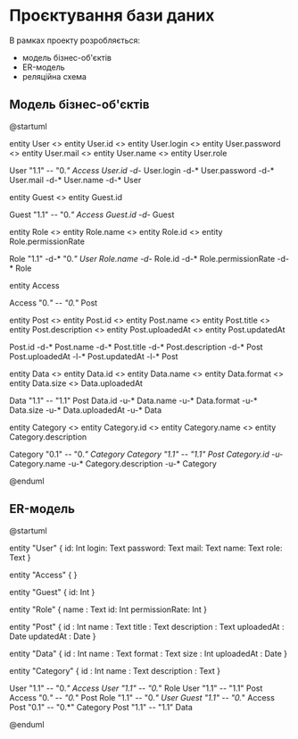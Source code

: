 # Проєктування бази даних

В рамках проекту розробляється: 
- модель бізнес-об'єктів 
- ER-модель
- реляційна схема

## Модель бізнес-об'єктів

@startuml

entity User <> entity User.id <> entity User.login <> entity User.password <> entity User.mail <> entity User.name <> entity User.role

User "1.1" -- "0.*" Access
User.id -d-* User.login -d-* User.password -d-* User.mail -d-* User.name -d-* User

entity Guest <> entity Guest.id

Guest "1.1" -- "0.*" Access
Guest.id -d-* Guest

entity Role <> entity Role.name <> entity Role.id <> entity Role.permissionRate

Role "1.1" -d-* "0.*" User
Role.name -d-* Role.id -d-* Role.permissionRate -d-* Role

entity Access

Access "0.*" -- "0.*" Post

entity Post <> entity Post.id <> entity Post.name <> entity Post.title <> entity Post.description <> entity Post.uploadedAt <> entity Post.updatedAt

Post.id -d-* Post.name -d-* Post.title -d-* Post.description -d-* Post
Post.uploadedAt -l-* Post.updatedAt -l-* Post

entity Data <> entity Data.id <> entity Data.name <> entity Data.format <> entity Data.size <> Data.uploadedAt

Data "1.1" -- "1.1" Post
Data.id -u-* Data.name -u-* Data.format -u-* Data.size -u-* Data.uploadedAt -u-* Data

entity Category <> entity Category.id <> entity Category.name <> entity Category.description

Category "0.1" -- "0.*" Category
Category "1.1" -- "1.1" Post
Category.id -u-* Category.name -u-* Category.description -u-* Category

@enduml

## ER-модель

@startuml

entity "User" {
  id: Int
  login: Text
  password: Text
  mail: Text
  name: Text
  role: Text
}

entity "Access" {
}

entity "Guest" {
  id: Int
}

entity "Role" {
  name : Text
  id: Int
  permissionRate: Int
}

entity "Post" {
  id : Int
  name : Text
  title : Text
  description : Text
  uploadedAt : Date
  updatedAt : Date
}

entity "Data" {
  id : Int
  name : Text
  format : Text
  size : Int
  uploadedAt : Date
}

entity "Category" {
  id : Int
  name : Text
  description : Text
}

User "1.1" -- "0.*" Access
User "1.1" -- "0.*" Role
User "1.1" -- "1.1" Post
Access "0.*" -- "0.*" Post
Role "1.1" -- "0.*" User
Guest "1.1" -- "0.*" Access
Post "0.1" -- "0.*" Category
Post "1.1" -- "1.1" Data

@enduml
